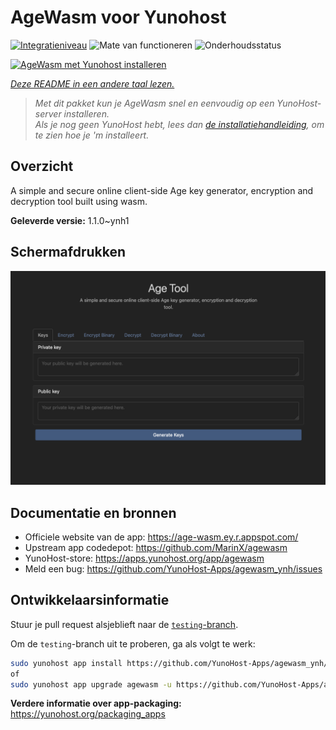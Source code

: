 <!--
NB: Deze README is automatisch gegenereerd door <https://github.com/YunoHost/apps/tree/master/tools/readme_generator>
Hij mag NIET handmatig aangepast worden.
-->

# AgeWasm voor Yunohost

[![Integratieniveau](https://apps.yunohost.org/badge/integration/agewasm)](https://ci-apps.yunohost.org/ci/apps/agewasm/)
![Mate van functioneren](https://apps.yunohost.org/badge/state/agewasm)
![Onderhoudsstatus](https://apps.yunohost.org/badge/maintained/agewasm)

[![AgeWasm met Yunohost installeren](https://install-app.yunohost.org/install-with-yunohost.svg)](https://install-app.yunohost.org/?app=agewasm)

*[Deze README in een andere taal lezen.](./ALL_README.md)*

> *Met dit pakket kun je AgeWasm snel en eenvoudig op een YunoHost-server installeren.*  
> *Als je nog geen YunoHost hebt, lees dan [de installatiehandleiding](https://yunohost.org/install), om te zien hoe je 'm installeert.*

## Overzicht

A simple and secure online client-side Age key generator, encryption and decryption tool built using wasm.

**Geleverde versie:** 1.1.0~ynh1

## Schermafdrukken

![Schermafdrukken van AgeWasm](./doc/screenshots/screenshot.png)

## Documentatie en bronnen

- Officiele website van de app: <https://age-wasm.ey.r.appspot.com/>
- Upstream app codedepot: <https://github.com/MarinX/agewasm>
- YunoHost-store: <https://apps.yunohost.org/app/agewasm>
- Meld een bug: <https://github.com/YunoHost-Apps/agewasm_ynh/issues>

## Ontwikkelaarsinformatie

Stuur je pull request alsjeblieft naar de [`testing`-branch](https://github.com/YunoHost-Apps/agewasm_ynh/tree/testing).

Om de `testing`-branch uit te proberen, ga als volgt te werk:

```bash
sudo yunohost app install https://github.com/YunoHost-Apps/agewasm_ynh/tree/testing --debug
of
sudo yunohost app upgrade agewasm -u https://github.com/YunoHost-Apps/agewasm_ynh/tree/testing --debug
```

**Verdere informatie over app-packaging:** <https://yunohost.org/packaging_apps>
